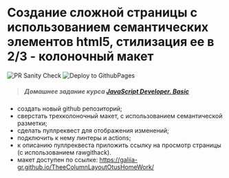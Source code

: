 # Создание сложной страницы с использованием семантических элементов html5, стилизация ее в 2/3 - колоночный макет

![PR Sanity Check](https://github.com/Galiia-GR/TheeColumnLayoutOtusHomeWork/actions/workflows/sanity-check.yml/badge.svg)
![Deploy to GithubPages](https://github.com/Galiia-GR/TheeColumnLayoutOtusHomeWork/actions/workflows/gh-pages.yml/badge.svg)

> ##### Домашнее задание курса **[JavaScript Developer. Basic](https://otus.ru/lessons/javascript-basic/?int_source=courses_catalog&int_term=programming)**

- создать новый github репозиторий;
- сверстать трехколоночный макет, с использованием семантической разметки;
- сделать пуллреквест для отображения изменений;
- подключить к нему линтеры и actions;
- к описанию пуллреквеста приложить ссылку на просмотр страницы (с использованием rawgithack).
- макет доступен по ссылке: https://galiia-gr.github.io/TheeColumnLayoutOtusHomeWork/
